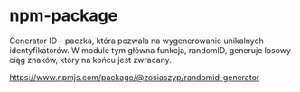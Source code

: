 # npm-package
Generator ID - paczka, która pozwala na wygenerowanie unikalnych identyfikatorów. W module tym główna funkcja, randomID, generuje losowy ciąg znaków, który na końcu jest zwracany.

https://www.npmjs.com/package/@zosiaszyp/randomid-generator

